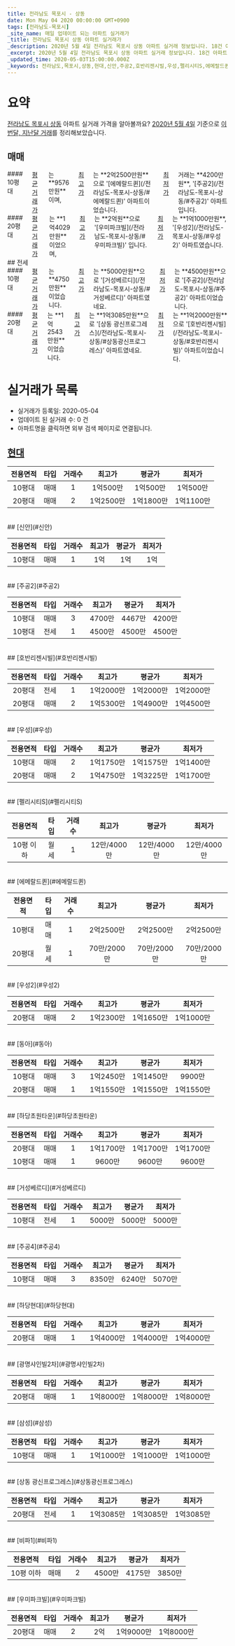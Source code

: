 ```yaml
---
title: 전라남도 목포시 - 상동
date: Mon May 04 2020 00:00:00 GMT+0900
tags: [전라남도-목포시]
_site_name: 매일 업데이트 되는 아파트 실거래가
_title: 전라남도 목포시 상동 아파트 실거래가
_description: 2020년 5월 4일 전라남도 목포시 상동 아파트 실거래 정보입니다. 18건 아파트 정보가 있습니다.
_excerpt: 2020년 5월 4일 전라남도 목포시 상동 아파트 실거래 정보입니다. 18건 아파트 정보가 있습니다.
_updated_time: 2020-05-03T15:00:00.000Z
_keywords: 전라남도,목포시,상동,현대,신안,주공2,호반리젠시빌,우성,펠리시티S,에메랄드퀸,우성2,동아,하당초원타운,거성베르디,주공4,하당현대,광명샤인빌2차,삼성,상동 광신프로그레스,비파1,우미파크빌
---
```





# 요약
<ins>전라남도 목포시 상동</ins> 아파트 실거래 가격을 알아볼까요? <ins>2020년 5월 4일</ins> 기준으로 <ins>이번달, 지난달 거래</ins>를 정리해보았습니다.

## 매매
<div class="container">
<div class="six columns" markdown="1">
#### 10평대
<ins>평균 거래가</ins>는 **9576만원**이며, <ins>최고가</ins>는 **2억2500만원**으로 '[에메랄드퀸](/전라남도-목포시-상동/#에메랄드퀸)' 아파트이었습니다. <ins>최저가</ins> 거래는 **4200만원**, '[주공2](/전라남도-목포시-상동/#주공2)' 아파트입니다.
</div>
<div class="six columns" markdown="1">
#### 20평대
<ins>평균 거래가</ins>는 **1억4029만원**이었으며, <ins>최고가</ins>는 **2억원**으로 '[우미파크빌](/전라남도-목포시-상동/#우미파크빌)' 입니다. <ins>최저가</ins>는 **1억1000만원**, '[우성2](/전라남도-목포시-상동/#우성2)' 아파트였습니다.
</div>
</div>
## 전세
<div class="container">
<div class="six columns" markdown="1">
#### 10평대
<ins>평균 거래가</ins>는 **4750만원**이었습니다. <ins>최고가</ins>는 **5000만원**으로 '[거성베르디](/전라남도-목포시-상동/#거성베르디)' 아파트였네요. <ins>최저가</ins>는 **4500만원**으로 '[주공2](/전라남도-목포시-상동/#주공2)' 아파트이었습니다.
</div>
<div class="six columns" markdown="1">
#### 20평대
<ins>평균 거래가</ins>는 **1억2543만원**이었습니다. <ins>최고가</ins>는 **1억3085만원**으로 '[상동 광신프로그레스](/전라남도-목포시-상동/#상동광신프로그레스)' 아파트였네요. <ins>최저가</ins>는 **1억2000만원**으로 '[호반리젠시빌](/전라남도-목포시-상동/#호반리젠시빌)' 아파트이었습니다.
</div>
</div>



# 실거래가 목록
- 실거래가 등록일: 2020-05-04
- 업데이트 된 실거래 수: 0 건
- 아파트명을 클릭하면 외부 검색 페이지로 연결됩니다.

## [현대](#현대)

|전용면적|타입|거래수|최고가|평균가|최저가|
|:---:|:---:|:---:|:---:|:---:|:---:|
|10평대|<span class="deal-type-1">매매</span>|1|1억500만|1억500만|1억500만|
|20평대|<span class="deal-type-1">매매</span>|2|1억2500만|1억1800만|1억1100만|

<br/>
## [신안](#신안)

|전용면적|타입|거래수|최고가|평균가|최저가|
|:---:|:---:|:---:|:---:|:---:|:---:|
|10평대|<span class="deal-type-1">매매</span>|1|1억|1억|1억|

<br/>
## [주공2](#주공2)

|전용면적|타입|거래수|최고가|평균가|최저가|
|:---:|:---:|:---:|:---:|:---:|:---:|
|10평대|<span class="deal-type-1">매매</span>|3|4700만|4467만|4200만|
|10평대|<span class="deal-type-2">전세</span>|1|4500만|4500만|4500만|

<br/>
## [호반리젠시빌](#호반리젠시빌)

|전용면적|타입|거래수|최고가|평균가|최저가|
|:---:|:---:|:---:|:---:|:---:|:---:|
|20평대|<span class="deal-type-2">전세</span>|1|1억2000만|1억2000만|1억2000만|
|20평대|<span class="deal-type-1">매매</span>|2|1억5300만|1억4900만|1억4500만|

<br/>
## [우성](#우성)

|전용면적|타입|거래수|최고가|평균가|최저가|
|:---:|:---:|:---:|:---:|:---:|:---:|
|10평대|<span class="deal-type-1">매매</span>|2|1억1750만|1억1575만|1억1400만|
|20평대|<span class="deal-type-1">매매</span>|2|1억4750만|1억3225만|1억1700만|

<br/>
## [펠리시티S](#펠리시티S)

|전용면적|타입|거래수|최고가|평균가|최저가|
|:---:|:---:|:---:|:---:|:---:|:---:|
|10평 이하|<span class="deal-type-3">월세</span>|1|12만/4000만|12만/4000만|12만/4000만|

<br/>
## [에메랄드퀸](#에메랄드퀸)

|전용면적|타입|거래수|최고가|평균가|최저가|
|:---:|:---:|:---:|:---:|:---:|:---:|
|10평대|<span class="deal-type-1">매매</span>|1|2억2500만|2억2500만|2억2500만|
|20평대|<span class="deal-type-3">월세</span>|1|70만/2000만|70만/2000만|70만/2000만|

<br/>
## [우성2](#우성2)

|전용면적|타입|거래수|최고가|평균가|최저가|
|:---:|:---:|:---:|:---:|:---:|:---:|
|20평대|<span class="deal-type-1">매매</span>|2|1억2300만|1억1650만|1억1000만|

<br/>
## [동아](#동아)

|전용면적|타입|거래수|최고가|평균가|최저가|
|:---:|:---:|:---:|:---:|:---:|:---:|
|10평대|<span class="deal-type-1">매매</span>|3|1억2450만|1억1450만|9900만|
|20평대|<span class="deal-type-1">매매</span>|1|1억1550만|1억1550만|1억1550만|

<br/>
## [하당초원타운](#하당초원타운)

|전용면적|타입|거래수|최고가|평균가|최저가|
|:---:|:---:|:---:|:---:|:---:|:---:|
|20평대|<span class="deal-type-1">매매</span>|1|1억1700만|1억1700만|1억1700만|
|10평대|<span class="deal-type-1">매매</span>|1|9600만|9600만|9600만|

<br/>
## [거성베르디](#거성베르디)

|전용면적|타입|거래수|최고가|평균가|최저가|
|:---:|:---:|:---:|:---:|:---:|:---:|
|10평대|<span class="deal-type-2">전세</span>|1|5000만|5000만|5000만|

<br/>
## [주공4](#주공4)

|전용면적|타입|거래수|최고가|평균가|최저가|
|:---:|:---:|:---:|:---:|:---:|:---:|
|10평대|<span class="deal-type-1">매매</span>|3|8350만|6240만|5070만|

<br/>
## [하당현대](#하당현대)

|전용면적|타입|거래수|최고가|평균가|최저가|
|:---:|:---:|:---:|:---:|:---:|:---:|
|20평대|<span class="deal-type-1">매매</span>|1|1억4000만|1억4000만|1억4000만|

<br/>
## [광명샤인빌2차](#광명샤인빌2차)

|전용면적|타입|거래수|최고가|평균가|최저가|
|:---:|:---:|:---:|:---:|:---:|:---:|
|20평대|<span class="deal-type-1">매매</span>|1|1억8000만|1억8000만|1억8000만|

<br/>
## [삼성](#삼성)

|전용면적|타입|거래수|최고가|평균가|최저가|
|:---:|:---:|:---:|:---:|:---:|:---:|
|10평대|<span class="deal-type-1">매매</span>|1|1억1000만|1억1000만|1억1000만|

<br/>
## [상동 광신프로그레스](#상동광신프로그레스)

|전용면적|타입|거래수|최고가|평균가|최저가|
|:---:|:---:|:---:|:---:|:---:|:---:|
|20평대|<span class="deal-type-2">전세</span>|1|1억3085만|1억3085만|1억3085만|

<br/>
## [비파1](#비파1)

|전용면적|타입|거래수|최고가|평균가|최저가|
|:---:|:---:|:---:|:---:|:---:|:---:|
|10평 이하|<span class="deal-type-1">매매</span>|2|4500만|4175만|3850만|

<br/>
## [우미파크빌](#우미파크빌)

|전용면적|타입|거래수|최고가|평균가|최저가|
|:---:|:---:|:---:|:---:|:---:|:---:|
|20평대|<span class="deal-type-1">매매</span>|2|2억|1억9000만|1억8000만|

<br/>



